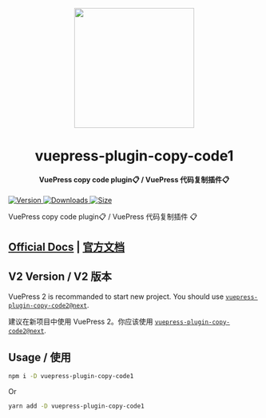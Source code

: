<!-- markdownlint-disable -->
<p align="center">
  <img width="240" src="https://vuepress-theme-hope.github.io/v1/logo.svg" style="text-align: center;"/>
</p>
<h1 align="center">vuepress-plugin-copy-code1</h1>
<h4 align="center">VuePress copy code plugin📋 / VuePress 代码复制插件📋</h4>

[![Version](https://img.shields.io/npm/v/vuepress-plugin-copy-code1.svg?style=flat-square&logo=npm) ![Downloads](https://img.shields.io/npm/dm/vuepress-plugin-copy-code1.svg?style=flat-square&logo=npm) ![Size](https://img.shields.io/bundlephobia/min/vuepress-plugin-copy-code1?style=flat-square&logo=npm)](https://www.npmjs.com/package/vuepress-plugin-copy-code1)

<!-- markdownlint-restore -->

VuePress copy code plugin📋 / VuePress 代码复制插件 📋

## [Official Docs](https://vuepress-theme-hope.github.io/v1/copy-code/) | [官方文档](https://vuepress-theme-hope.gitee.io/v1/copy-code/zh/)

## V2 Version / V2 版本

VuePress 2 is recommanded to start new project. You should use [`vuepress-plugin-copy-code2@next`](https://vuepress-theme-hope.github.io/v2/copy-code/).

建议在新项目中使用 VuePress 2。你应该使用 [`vuepress-plugin-copy-code2@next`](https://vuepress-theme-hope.gitee.io/v2/copy-code/zh/).

## Usage / 使用

```bash
npm i -D vuepress-plugin-copy-code1
```

Or

```bash
yarn add -D vuepress-plugin-copy-code1
```
